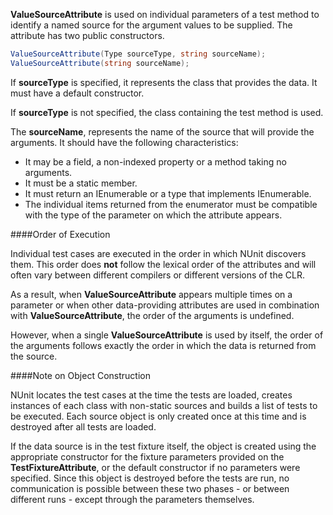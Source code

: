 **ValueSourceAttribute** is used on individual parameters of a test method to
identify a named source for the argument values to be supplied. The attribute has 
two public constructors.

```C#
ValueSourceAttribute(Type sourceType, string sourceName);
ValueSourceAttribute(string sourceName);
```

If <b>sourceType</b> is specified, it represents the class that provides
the data. It must have a default constructor.

If <b>sourceType</b> is not specified, the class containing the test
method is used.

The <b>sourceName</b>, represents the name of the source that will 
provide the arguments. It should have the following characteristics:
 * It may be a field, a non-indexed property or a method taking no arguments.
 * It must be a static member.
 * It must return an IEnumerable or a type that implements IEnumerable.
 * The individual items returned from the enumerator must be compatible
   with the type of the parameter on which the attribute appears.

####Order of Execution

Individual test cases are executed in the order in which NUnit discovers them.
This order does <b>not</b> follow the lexical order of the attributes and will 
often vary between different compilers or different versions of the CLR.
   
As a result, when <b>ValueSourceAttribute</b> appears multiple times on a 
parameter or when other data-providing attributes are used in combination with 
<b>ValueSourceAttribute</b>, the order of the arguments is undefined.

However, when a single <b>ValueSourceAttribute</b> is used by itself, 
the order of the arguments follows exactly the order in which the data 
is returned from the source.
   
####Note on Object Construction

NUnit locates the test cases at the time the tests are loaded, creates
instances of each class with non-static sources and builds a list of 
tests to be executed. Each source object is only created once at this
time and is destroyed after all tests are loaded. 

If the data source is in the test fixture itself, the object is created
using the appropriate constructor for the fixture parameters provided on
the <b>TestFixtureAttribute</b>, or
the default constructor if no parameters were specified. Since this object
is destroyed before the tests are run, no communication is possible between
these two phases - or between different runs - except through the parameters
themselves.
